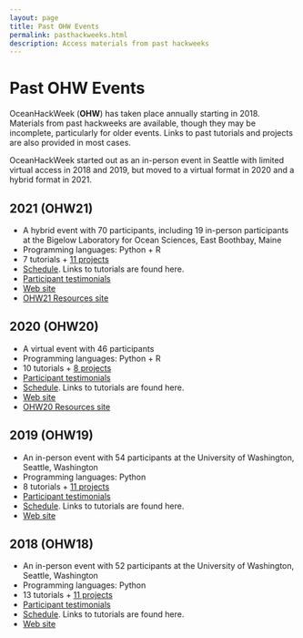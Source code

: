 ```yaml
---
layout: page
title: Past OHW Events
permalink: pasthackweeks.html
description: Access materials from past hackweeks
---
```


# Past OHW Events

OceanHackWeek (**OHW**) has taken place annually starting in 2018. Materials from past hackweeks are available, though they may be incomplete, particularly for older events. Links to past tutorials and projects are also provided in most cases.

OceanHackWeek started out as an in-person event in Seattle with limited virtual access in 2018 and 2019, but moved to a virtual format in 2020 and a hybrid format in 2021.

## 2021 (OHW21)

- A hybrid event with 70 participants, including 19 in-person participants at the Bigelow Laboratory for Ocean Sciences, East Boothbay, Maine
- Programming languages: Python + R
- 7 tutorials + [11 projects](https://oceanhackweek.github.io/ohw-resources/projects/projectlist/)
- [Schedule](https://oceanhackweek.github.io/ohw-resources/schedule/#main-virtual-event). Links to tutorials are found here.
- [Participant testimonials](testimonials.md#ohw21-hybrid)
- [Web site](https://oceanhackweek.github.io/ohw21/)
- [OHW21 Resources site](https://oceanhackweek.github.io/ohw-resources/)

## 2020 (OHW20)

- A virtual event with 46 participants
- Programming languages: Python + R
- 10 tutorials + [8 projects](https://oceanhackweek.github.io/ohw21/projects_2020.html)
- [Participant testimonials](testimonials.md#ohw20-virtual)
- [Schedule](https://oceanhackweek.github.io/ohw-resources/ohw20/schedule/). Links to tutorials are found here.
- [Web site](https://oceanhackweek.github.io/ohw20/)
- [OHW20 Resources site](https://oceanhackweek.github.io/ohw-resources/ohw20/)

## 2019 (OHW19)

- An in-person event with 54 participants at the University of Washington, Seattle, Washington
- Programming languages: Python
- 8 tutorials + [11 projects](https://oceanhackweek.github.io/ohw19/projects_2019.html)
- [Participant testimonials](testimonials.md#ohw19-in-person)
- [Schedule](https://oceanhackweek.github.io/ohw19/curriculum_2019.html). Links to tutorials are found here.
- [Web site](https://oceanhackweek.github.io/ohw19/)

## 2018 (OHW18)

- An in-person event with 52 participants at the University of Washington, Seattle, Washington
- Programming languages: Python
- 13 tutorials + [11 projects](https://oceanhackweek.github.io/ohw2018/projects.html)
- [Participant testimonials](testimonials.md#ohw18-in-person)
- [Schedule](https://oceanhackweek.github.io/ohw2018/schedule.html). Links to tutorials are found here.
- [Web site](https://oceanhackweek.github.io/ohw2018/)
